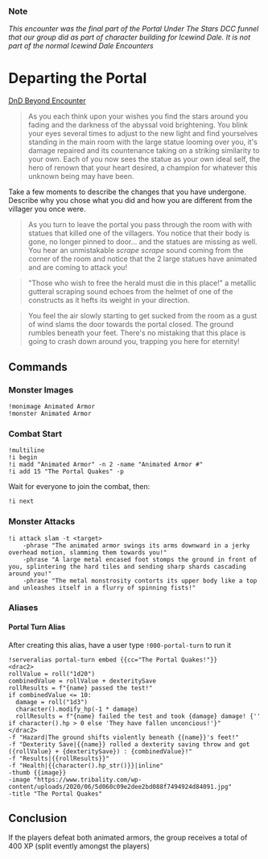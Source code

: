 ### Note
_This encounter was the final part of the Portal Under The Stars DCC funnel that our group did as part of character building for Icewind Dale. It is not part of the normal Icewind Dale Encounters_

# Departing the Portal
[DnD Beyond Encounter](https://www.dndbeyond.com/encounters/09240fa1-8e96-4b6e-94d4-95518aa5011e)


> As you each think upon your wishes you find the stars around you fading and the darkness of the abyssal void brightening. You blink your eyes several times to adjust to the new light and find yourselves standing in the main room with the large statue looming over you, it's damage repaired and its countenance taking on a striking similarity to your own. Each of you now sees the statue as your own ideal self, the hero of renown that your heart desired, a champion for whatever this unknown being may have been.

Take a few moments to describe the changes that you have undergone. Describe why you chose what you did and how you are different from the villager you once were.

> As you turn to leave the portal you pass through the room with with statues that killed one of the villagers. You notice that their body is gone, no longer pinned to door... and the statues are missing as well. You hear an unmistakable _scrape scrape_ sound coming from the corner of the room and notice that the 2 large statues have animated and are coming to attack you!

> "Those who wish to free the herald must die in this place!" a metallic gutteral scraping sound echoes from the helmet of one of the constructs as it hefts its weight in your direction.

> You feel the air slowly starting to get sucked from the room as a gust of wind slams the door towards the portal closed. The ground rumbles beneath your feet. There's no mistaking that this place is going to crash down around you, trapping you here for eternity!

## Commands

### Monster Images
```
!monimage Animated Armor
!monster Animated Armor
```

### Combat Start
```
!multiline
!i begin
!i madd "Animated Armor" -n 2 -name "Animated Armor #"
!i add 15 "The Portal Quakes" -p
```
Wait for everyone to join the combat, then:
```
!i next
```

### Monster Attacks

```
!i attack slam -t <target> 
    -phrase "The animated armor swings its arms downward in a jerky overhead motion, slamming them towards you!"
    -phrase "A large metal encased foot stomps the ground in front of you, splintering the hard tiles and sending sharp shards cascading around you!"
    -phrase "The metal monstrosity contorts its upper body like a top and unleashes itself in a flurry of spinning fists!"
```

### Aliases
#### Portal Turn Alias

After creating this alias, have a user type `!000-portal-turn` to run it
```
!serveralias portal-turn embed {{cc="The Portal Quakes!"}} 
<drac2>
rollValue = roll("1d20")
combinedValue = rollValue + dexteritySave
rollResults = f"{name} passed the test!"
if combinedValue <= 10:
  damage = roll("1d3")
  character().modify_hp(-1 * damage)
  rollResults = f"{name} failed the test and took {damage} damage! {'' if character().hp > 0 else 'They have fallen unconcious!'}"
</drac2>
-f "Hazard|The ground shifts violently beneath {{name}}'s feet!"
-f "Dexterity Save|{{name}} rolled a dexterity saving throw and got ({rollValue} + {dexteritySave}) : {combinedValue}!"
-f "Results|{{rollResults}}"
-f "Health|{{character().hp_str()}}|inline"
-thumb {{image}}
-image "https://www.tribality.com/wp-content/uploads/2020/06/5d060c09e2dee2bd088f7494924d84091.jpg"
-title "The Portal Quakes"
```

## Conclusion
If the players defeat both animated armors, the group receives a total of 400 XP (split evently amongst the players)